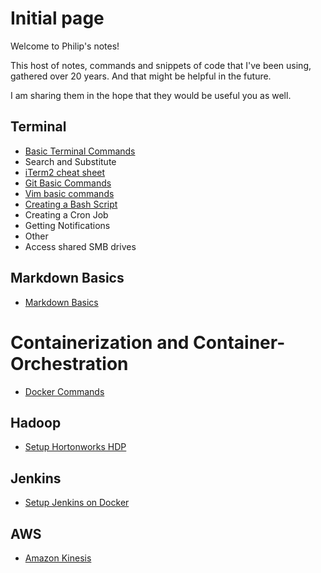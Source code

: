 # Initial page

Welcome to Philip's notes!



This host of notes, commands and snippets of code that I've been using, gathered over 20 years. And that might be helpful in the future.

I am sharing them in the hope that they would be useful you as well.

## Terminal

* [Basic Terminal Commands](./terminal/basic-commands-terminal.md)
* Search and Substitute
* [iTerm2 cheat sheet](./terminal/iterm2.md)
* [Git Basic Commands](./terminal/git-basic-commands-terminal.md)
* [Vim basic commands](./terminal/vim-basic-commands.md)
* [Creating a Bash Script](./terminal/creating-bash-script.md)
* Creating a Cron Job
* Getting Notifications
* Other
* Access shared SMB drives

## Markdown Basics

* [Markdown Basics](./markdown/markdown-basics.md)


# Containerization and Container-Orchestration
* [Docker Commands](./containers/docker-commands.md)
## Hadoop

* [Setup Hortonworks HDP](./hadoop/setup-hortonworks-hdp.md)

## Jenkins

* [Setup Jenkins on Docker](./jenkins/setup-jenkins-on-docker.md)

## AWS

* [Amazon Kinesis](./aws/kinesis.md)

